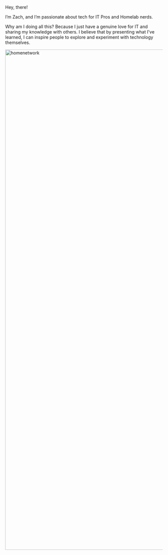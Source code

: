 Hey, there!

I’m Zach, and I’m passionate about tech for IT Pros and Homelab nerds.

Why am I doing all this? Because I just have a genuine love for IT and sharing my knowledge with others. I believe that by presenting what I've learned, I can inspire people to explore and experiment with technology themselves.

<img width="1671" height="1601" alt="homenetwork" src="https://github.com/user-attachments/assets/fc040961-23d6-477d-9b94-935d5011059d" />

